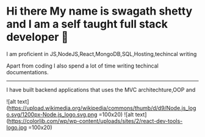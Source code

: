 # Hi there My name is swagath shetty and I am a self taught full stack developer 👋


I am proficient in JS,NodeJS,React,MongoDB,SQL,Hosting,techincal writing

Apart from coding I also spend a lot of time writing techincal documentations. 

---
I have built backend applications that uses the MVC architechture,OOP and 

![alt text](https://upload.wikimedia.org/wikipedia/commons/thumb/d/d9/Node.js_logo.svg/1200px-Node.js_logo.svg.png =100x20)
![alt text](https://colorlib.com/wp/wp-content/uploads/sites/2/react-dev-tools-logo.jpg =100x20)

<!--
**swagathushetty/swagathushetty** is a ✨ _special_ ✨ repository because its `README.md` (this file) appears on your GitHub profile.

Here are some ideas to get you started:

- 🔭 I’m currently working on ...
- 🌱 I’m currently learning ...
- 👯 I’m looking to collaborate on ...
- 🤔 I’m looking for help with ...
- 💬 Ask me about ...
- 📫 How to reach me: ...
- 😄 Pronouns: ...
- ⚡ Fun fact: ...
-->
